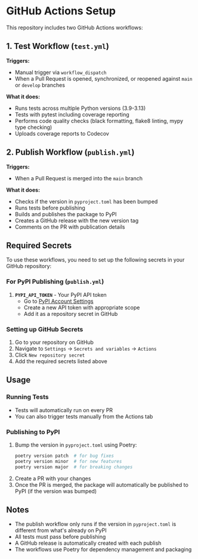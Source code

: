 # GitHub Actions Setup

This repository includes two GitHub Actions workflows:

## 1. Test Workflow (`test.yml`)

**Triggers:**
- Manual trigger via `workflow_dispatch`
- When a Pull Request is opened, synchronized, or reopened against `main` or `develop` branches

**What it does:**
- Runs tests across multiple Python versions (3.9-3.13)
- Tests with pytest including coverage reporting
- Performs code quality checks (black formatting, flake8 linting, mypy type checking)
- Uploads coverage reports to Codecov

## 2. Publish Workflow (`publish.yml`)

**Triggers:**
- When a Pull Request is merged into the `main` branch

**What it does:**
- Checks if the version in `pyproject.toml` has been bumped
- Runs tests before publishing
- Builds and publishes the package to PyPI
- Creates a GitHub release with the new version tag
- Comments on the PR with publication details

## Required Secrets

To use these workflows, you need to set up the following secrets in your GitHub repository:

### For PyPI Publishing (`publish.yml`)

1. **`PYPI_API_TOKEN`** - Your PyPI API token
   - Go to [PyPI Account Settings](https://pypi.org/manage/account/)
   - Create a new API token with appropriate scope
   - Add it as a repository secret in GitHub

### Setting up GitHub Secrets

1. Go to your repository on GitHub
2. Navigate to `Settings` → `Secrets and variables` → `Actions`
3. Click `New repository secret`
4. Add the required secrets listed above

## Usage

### Running Tests
- Tests will automatically run on every PR
- You can also trigger tests manually from the Actions tab

### Publishing to PyPI
1. Bump the version in `pyproject.toml` using Poetry:
   ```bash
   poetry version patch  # for bug fixes
   poetry version minor  # for new features
   poetry version major  # for breaking changes
   ```
2. Create a PR with your changes
3. Once the PR is merged, the package will automatically be published to PyPI (if the version was bumped)

## Notes

- The publish workflow only runs if the version in `pyproject.toml` is different from what's already on PyPI
- All tests must pass before publishing
- A GitHub release is automatically created with each publish
- The workflows use Poetry for dependency management and packaging
